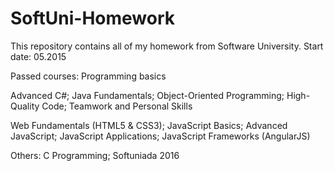 # SoftUni-Homework
This repository contains all of my homework from Software University.
Start date: 05.2015

Passed courses: 
Programming basics

Advanced C#;
Java Fundamentals;
Object-Oriented Programming;
High-Quality Code;
Teamwork and Personal Skills

Web Fundamentals (HTML5 & CSS3);
JavaScript Basics;
Advanced JavaScript;
JavaScript Applications;
JavaScript Frameworks (AngularJS)

Others:
C Programming;
Softuniada 2016

